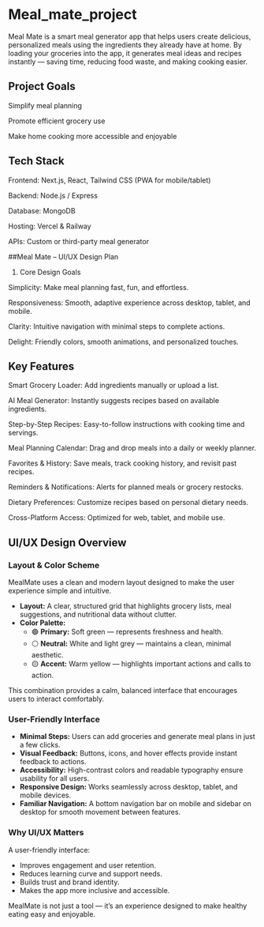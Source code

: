 # Meal_mate_project
Meal Mate is a smart meal generator app that helps users create delicious, personalized meals using the ingredients they already have at home. By loading your groceries into the app, it generates meal ideas and recipes instantly — saving time, reducing food waste, and making cooking easier.

## Project Goals

Simplify meal planning

Promote efficient grocery use

Make home cooking more accessible and enjoyable

## Tech Stack

Frontend: Next.js, React, Tailwind CSS (PWA for mobile/tablet)

Backend: Node.js / Express

Database: MongoDB

Hosting: Vercel & Railway

APIs: Custom or third-party meal generator

##Meal Mate – UI/UX Design Plan
 1. Core Design Goals

 Simplicity: Make meal planning fast, fun, and effortless.

 Responsiveness: Smooth, adaptive experience across desktop, tablet, and mobile.

 Clarity: Intuitive navigation with minimal steps to complete actions.

 Delight: Friendly colors, smooth animations, and personalized touches.

 ## Key Features

 Smart Grocery Loader: Add ingredients manually or upload a list.

 AI Meal Generator: Instantly suggests recipes based on available ingredients.

 Step-by-Step Recipes: Easy-to-follow instructions with cooking time and servings.

 Meal Planning Calendar: Drag and drop meals into a daily or weekly planner.

 Favorites & History: Save meals, track cooking history, and revisit past recipes.

 Reminders & Notifications: Alerts for planned meals or grocery restocks.

 Dietary Preferences: Customize recipes based on personal dietary needs.

 Cross-Platform Access: Optimized for web, tablet, and mobile use.


 ##  UI/UX Design Overview

###  Layout & Color Scheme
MealMate uses a clean and modern layout designed to make the user experience simple and intuitive.  
- **Layout:** A clear, structured grid that highlights grocery lists, meal suggestions, and nutritional data without clutter.  
- **Color Palette:** 
  - 🟢 **Primary:** Soft green — represents freshness and health.  
  - ⚪ **Neutral:** White and light grey — maintains a clean, minimal aesthetic.  
  - 🟡 **Accent:** Warm yellow — highlights important actions and calls to action.  

This combination provides a calm, balanced interface that encourages users to interact comfortably.

###  User-Friendly Interface
- **Minimal Steps:** Users can add groceries and generate meal plans in just a few clicks.  
- **Visual Feedback:** Buttons, icons, and hover effects provide instant feedback to actions.  
- **Accessibility:** High-contrast colors and readable typography ensure usability for all users.  
- **Responsive Design:** Works seamlessly across desktop, tablet, and mobile devices.  
- **Familiar Navigation:** A bottom navigation bar on mobile and sidebar on desktop for smooth movement between features.

### Why UI/UX Matters
A user-friendly interface:
- Improves engagement and user retention.  
- Reduces learning curve and support needs.  
- Builds trust and brand identity.  
- Makes the app more inclusive and accessible.

MealMate is not just a tool — it’s an experience designed to make healthy eating easy and enjoyable.

